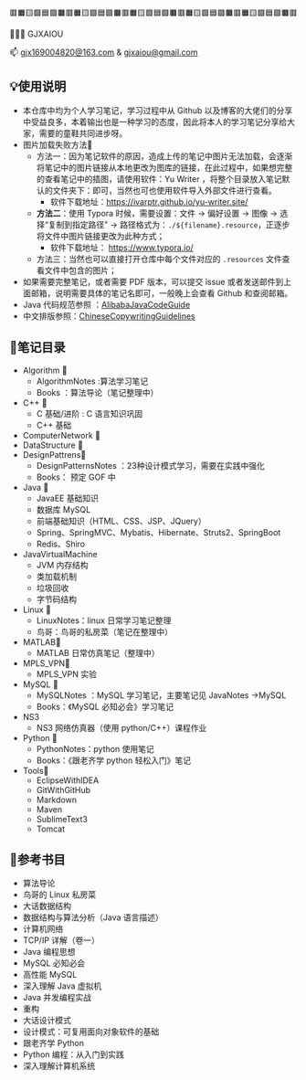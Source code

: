 🟥🟧🟨🟩🟦🟪🟫🟥🟧🟨🟩🟦🟪🟫🟥🟧🟨🟩🟦🟪🟫🟥🟧🟨🟩🟦🟪🟫🟥🟧🟨🟩🟦🟪🟫🟥



👨🏻‍🎓 ​GJXAIOU  

:mailbox: gjx169004820@163.com & gjxaiou@gmail.com



## :bulb:使用说明

- 本仓库中均为个人学习笔记，学习过程中从 Github 以及博客的大佬们的分享中受益良多，本着输出也是一种学习的态度，因此将本人的学习笔记分享给大家，需要的童鞋共同进步呀。
- 图片加载失败方法🎨
  - 方法一：因为笔记软件的原因，造成上传的笔记中图片无法加载，会逐渐将笔记中的图片链接从本地更改为图库的链接，在此过程中，如果想完整的查看笔记中的插图，请使用软件：Yu Writer ，将整个目录放入笔记默认的文件夹下：即可，当然也可也使用软件导入外部文件进行查看。
    - 软件下载地址：https://ivarptr.github.io/yu-writer.site/
  - **方法二**：使用 Typora 时候，需要设置：文件 -> 偏好设置 -> 图像 -> 选择“复制到指定路径” -> 路径格式为：`./${filename}.resource`，正逐步将文件中图片链接更改为此种方式；
      - 软件下载地址： https://www.typora.io/ 
  -  方法三：当然也可以直接打开仓库中每个文件对应的 `.resources` 文件查看文件中包含的图片；
- 如果需要完整笔记，或者需要 PDF 版本，可以提交 issue 或者发送邮件到上面邮箱，说明需要具体的笔记名即可，一般晚上会查看 Github 和查阅邮箱。
- Java 代码规范参照 ：[AlibabaJavaCodeGuide](https://github.com/GJXAIOU/Notes/blob/master/Java/CodeGuide/AlibabaJavaCodeGuide1.3.0.md)
- 中文排版参照：[ChineseCopywritingGuidelines](https://github.com/GJXAIOU/Notes/blob/master/Java/CodeGuide/ChineseCopywritingGuidelines.md)



## :notebook_with_decorative_cover:笔记目录

- Algorithm 📖
    - AlgorithmNotes :算法学习笔记
    - Books ：算法导论（笔记整理中）
- C++ :open_file_folder:
    - C 基础/进阶 : C 语言知识巩固
    - C++ 基础
- ComputerNetwork  :open_file_folder:
- DataStructure :open_file_folder:
- DesignPattrens:open_file_folder:
    - DesignPatternsNotes ：23种设计模式学习，需要在实践中强化
    - Books： 预定 GOF 中
- Java :open_file_folder:
    - JavaEE 基础知识
    - 数据库 MySQL
    - 前端基础知识（HTML、CSS、JSP、JQuery）
    - Spring、SpringMVC、Mybatis、Hibernate、Struts2、SpringBoot
    - Redis、Shiro
- JavaVirtualMachine
    - JVM 内存结构
    - 类加载机制
    - 垃圾回收
    - 字节码结构
- Linux :open_file_folder:
    - LinuxNotes：linux 日常学习笔记整理
    - 鸟哥：鸟哥的私房菜（笔记在整理中）
- MATLAB:open_file_folder:
    - MATLAB 日常仿真笔记（整理中）
- MPLS_VPN:open_file_folder:
    - MPLS_VPN 实验
- MySQL :open_file_folder:
    - MySQLNotes ：MySQL 学习笔记，主要笔记见 JavaNotes ->MySQL 
    - Books：《MySQL 必知必会》学习笔记
- NS3
    - NS3 网络仿真器（使用 python/C++）课程作业
- Python :open_file_folder:
    - PythonNotes：python 使用笔记
    - Books：《跟老齐学 python 轻松入门》笔记
- Tools:open_file_folder:
    - EclipseWithIDEA
    - GitWithGitHub
    - Markdown
    - Maven
    - SublimeText3
    - Tomcat

## :notebook_with_decorative_cover:参考书目

- 算法导论
- 鸟哥的 Linux 私房菜
- 大话数据结构
- 数据结构与算法分析（Java 语言描述）
- 计算机网络
- TCP/IP 详解（卷一）
- Java 编程思想
- MySQL 必知必会
- 高性能 MySQL
- 深入理解 Java 虚拟机
- Java 并发编程实战
- 重构
- 大话设计模式
- 设计模式：可复用面向对象软件的基础
- 跟老齐学 Python
- Python 编程：从入门到实践
- 深入理解计算机系统